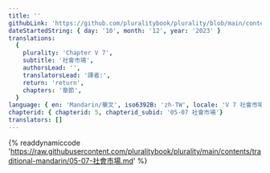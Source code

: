 ```yaml
---
title: ''
githubLink: 'https://github.com/pluralitybook/plurality/blob/main/contents/traditional-mandarin/05-07-社會市場.md'
dateStartedString: { day: '10', month: '12', year: '2023' }
translations:
  {
    plurality: 'Chapter V 7',
    subtitle: '社會市場',
    authorsLead: '',
    translatorsLead: '譯者:',
    return: 'return',
    chapters: '章節',
  }
language: { en: 'Mandarin/華文', iso6392B: 'zh-TW', locale: 'V 7 社會市場' }
chapterid: { chapterid: 5, chapterid_subid: '05-07 社會市場'}
translators: []
---
```

{% readdynamiccode 'https://raw.githubusercontent.com/pluralitybook/plurality/main/contents/traditional-mandarin/05-07-社會市場.md' %}
